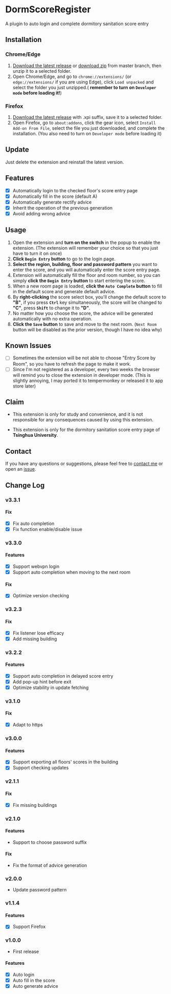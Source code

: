 # DormScoreRegister

A plugin to auto login and complete dormitory sanitation score entry

## Installation

### Chrome/Edge

1. [Download the latest release](https://github.com/SunnyCloudYang/DormScoreRegister/releases) or [download zip](https://github.com/SunnyCloudYang/DormScoreRegister) from master branch, then unzip it to a selected folder.
2. Open Chrome/Edge, and go to `chrome://extensions/` (or `edge://extensions/` if you are using Edge), click `Load unpacked` and select the folder you just unzipped.( **remember to turn on `Developer mode` before loading it!**)

### Firefox

1. [Download the latest release](https://github.com/SunnyCloudYang/DormScoreRegister/releases) with .xpi suffix, save it to a selected folder.
2. Open Firefox, go to `about:addons`, click the gear icon, select `Install Add-on From File`, select the file you just downloaded, and complete the installation. (You also need to turn on `Developer mode` before loading it)

## Update

Just delete the extension and reinstall the latest version.

## Features

- [x] Automatically login to the checked floor's score entry page
- [x] Automatically fill in the score (default A)
- [x] Automatically generate rectify advice
- [x] Inherit the operation of the previous generation
- [x] Avoid adding wrong advice

## Usage

1. Open the extension and **turn on the switch** in the popup to enable the extension. (The extension will remember your choice so that you just have to turn it on once)
2. **Click `Begin Entry` button** to go to the login page.
3. **Select the region, building, floor and password pattern** you want to enter the score, and you will automatically enter the score entry page.
4. Extension will automatically fill the floor and room number, so you can simply **click the `Begin Entry` button** to start entering the score.
5. When a new room page is loaded, **click the `Auto Complete` button** to fill in the default score and generate default advice.
6. By **right-clicking** the score select box, you'll change the default score to **"B"**, if you press **`Ctrl`** key simultaneously, the score will be changed to **"C"**, press **`Shift`** to change it to **"D"**.
7. No matter how you choose the score, the advice will be generated automatically with no extra operation.
8. **Click the `Save` button** to save and move to the next room. (`Next Room` button will be disabled as the prior version, though I have no idea why)

## Known Issues

- [ ] Sometimes the extension will be not able to choose "Entry Score by Room", so you have to refresh the page to make it work.
- [ ] Since I'm not registered as a developer, every two weeks the browser will remind you to close the extension in developer mode. (This is slightly annoying, I may ported it to tempermonkey or released it to app store later)

## Claim

- This extension is only for study and convenience, and it is not responsible for any consequences caused by using this extension.

- This extension is only for the dormitory sanitation score entry page of **Tsinghua University**.

## Contact

If you have any questions or suggestions, please feel free to [contact me](mailto:sunnycloudyang@outlook.com) or open an [issue](https://github.com/SunnyCloudYang/DormScoreRegister/issues).

## Change Log

### v3.3.1

#### Fix

- [x] Fix auto completion
- [x] Fix function enable/disable issue

### v3.3.0

#### Features

- [x] Support webvpn login
- [x] Support auto completion when moving to the next room

#### Fix

- [x] Optimize version checking

### v3.2.3

#### Fix

- [x] Fix listener lose efficacy
- [x] Add missing building

### v3.2.2

#### Features

- [x] Support auto completion in delayed score entry
- [x] Add pop-up hint before exit
- [x] Optimize stability in update fetching

### v3.1.0

#### Fix

- [x] Adapt to https

### v3.0.0

#### Features

- [x] Support exporting all floors' scores in the building
- [x] Support checking updates

### v2.1.1

#### Fix

- [x] Fix missing buildings

### v2.1.0

#### Features

- Support to choose password suffix

#### Fix

- Fix the format of advice generation

### v2.0.0

- Update password pattern

### v1.1.4

#### Features

- [x] Support Firefox

### v1.0.0

- First release

#### Features

- [x] Auto login
- [x] Auto fill in the score
- [x] Auto generate advice
